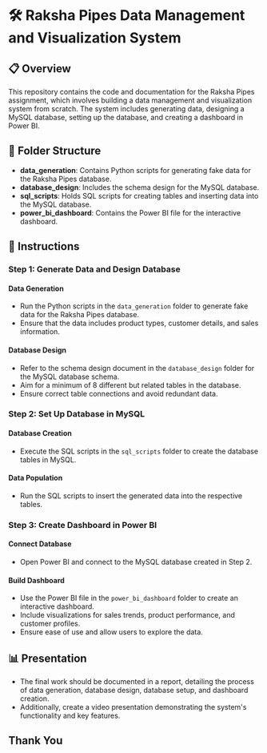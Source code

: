 # 🛠️ Raksha Pipes Data Management and Visualization System

## 📋 Overview
This repository contains the code and documentation for the Raksha Pipes assignment, which involves building a data management and visualization system from scratch. The system includes generating data, designing a MySQL database, setting up the database, and creating a dashboard in Power BI.

## 📁 Folder Structure
- **data_generation**: Contains Python scripts for generating fake data for the Raksha Pipes database.
- **database_design**: Includes the schema design for the MySQL database.
- **sql_scripts**: Holds SQL scripts for creating tables and inserting data into the MySQL database.
- **power_bi_dashboard**: Contains the Power BI file for the interactive dashboard.

## 📝 Instructions
### Step 1: Generate Data and Design Database
#### Data Generation
- Run the Python scripts in the `data_generation` folder to generate fake data for the Raksha Pipes database.
- Ensure that the data includes product types, customer details, and sales information.

#### Database Design
- Refer to the schema design document in the `database_design` folder for the MySQL database schema.
- Aim for a minimum of 8 different but related tables in the database.
- Ensure correct table connections and avoid redundant data.

### Step 2: Set Up Database in MySQL
#### Database Creation
- Execute the SQL scripts in the `sql_scripts` folder to create the database tables in MySQL.

#### Data Population
- Run the SQL scripts to insert the generated data into the respective tables.

### Step 3: Create Dashboard in Power BI
#### Connect Database
- Open Power BI and connect to the MySQL database created in Step 2.

#### Build Dashboard
- Use the Power BI file in the `power_bi_dashboard` folder to create an interactive dashboard.
- Include visualizations for sales trends, product performance, and customer profiles.
- Ensure ease of use and allow users to explore the data.

## 📊 Presentation
- The final work should be documented in a report, detailing the process of data generation, database design, database setup, and dashboard creation.
- Additionally, create a video presentation demonstrating the system's functionality and key features.

## Thank You

